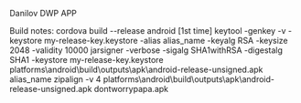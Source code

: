 Danilov DWP APP

Build notes: 
cordova build --release android
[1st time] keytool -genkey -v -keystore my-release-key.keystore -alias alias_name -keyalg RSA -keysize 2048 -validity 10000
jarsigner -verbose -sigalg SHA1withRSA -digestalg SHA1 -keystore my-release-key.keystore platforms\android\build\outputs\apk\android-release-unsigned.apk alias_name
zipalign -v 4 platforms\android\build\outputs\apk\android-release-unsigned.apk dontworrypapa.apk